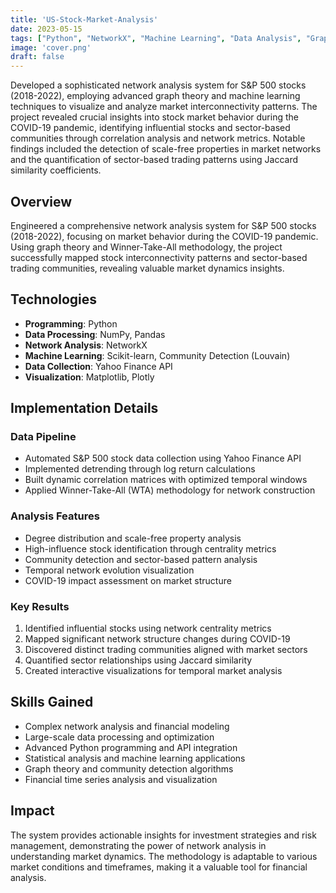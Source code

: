 ```yaml
---
title: 'US-Stock-Market-Analysis'
date: 2023-05-15
tags: ["Python", "NetworkX", "Machine Learning", "Data Analysis", "Graph Theory", "Fintech"]
image: 'cover.png'
draft: false
---
```


Developed a sophisticated network analysis system for S&P 500 stocks (2018-2022), employing advanced graph theory and machine learning techniques to visualize and analyze market interconnectivity patterns. The project revealed crucial insights into stock market behavior during the COVID-19 pandemic, identifying influential stocks and sector-based communities through correlation analysis and network metrics. Notable findings included the detection of scale-free properties in market networks and the quantification of sector-based trading patterns using Jaccard similarity coefficients.

<!--more-->

## Overview
Engineered a comprehensive network analysis system for S&P 500 stocks (2018-2022), focusing on market behavior during the COVID-19 pandemic. Using graph theory and Winner-Take-All methodology, the project successfully mapped stock interconnectivity patterns and sector-based trading communities, revealing valuable market dynamics insights.

## Technologies
- **Programming**: Python
- **Data Processing**: NumPy, Pandas
- **Network Analysis**: NetworkX
- **Machine Learning**: Scikit-learn, Community Detection (Louvain)
- **Data Collection**: Yahoo Finance API
- **Visualization**: Matplotlib, Plotly

## Implementation Details

### Data Pipeline
- Automated S&P 500 stock data collection using Yahoo Finance API
- Implemented detrending through log return calculations
- Built dynamic correlation matrices with optimized temporal windows
- Applied Winner-Take-All (WTA) methodology for network construction

### Analysis Features
- Degree distribution and scale-free property analysis
- High-influence stock identification through centrality metrics
- Community detection and sector-based pattern analysis
- Temporal network evolution visualization
- COVID-19 impact assessment on market structure

### Key Results
1. Identified influential stocks using network centrality metrics
2. Mapped significant network structure changes during COVID-19
3. Discovered distinct trading communities aligned with market sectors
4. Quantified sector relationships using Jaccard similarity
5. Created interactive visualizations for temporal market analysis

## Skills Gained
- Complex network analysis and financial modeling
- Large-scale data processing and optimization
- Advanced Python programming and API integration
- Statistical analysis and machine learning applications
- Graph theory and community detection algorithms
- Financial time series analysis and visualization

## Impact
The system provides actionable insights for investment strategies and risk management, demonstrating the power of network analysis in understanding market dynamics. The methodology is adaptable to various market conditions and timeframes, making it a valuable tool for financial analysis.

